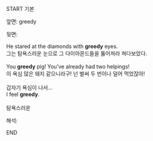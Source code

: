 START
기본

앞면:
greedy


뒷면:
<div>He stared at the diamonds with <strong>greedy</strong> eyes. </div><div><div>그는 탐욕스러운 눈으로 그 다이아몬드들을 뚫어져라 쳐다보았다.</div></div><div><br></div><div><div>You <strong>greedy</strong> pig! You’ve already had two helpings! </div><div><div>이 욕심 많은 돼지 같으니라구! 넌 벌써 두 번이나 덜어 먹었잖아!</div></div></div><div><br></div><div><div><div><span>갑자기 욕심이 나서...</span></div></div><div><div><span>I feel <strong>greedy</strong>.</span></div></div></div><div><br></div><div>탐욕스러운</div>


해석:
<!--ID: 1746614454005-->
END